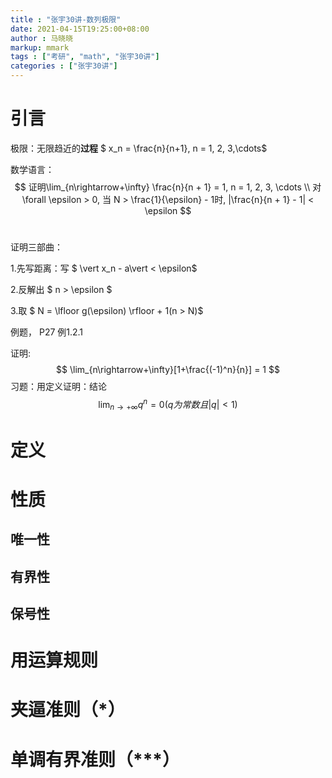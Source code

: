```yaml
---
title : "张宇30讲-数列极限"
date: 2021-04-15T19:25:00+08:00
author : 马晓晓
markup: mmark
tags : ["考研", "math", "张宇30讲"]
categories : ["张宇30讲"]
---
```






# 引言

极限：无限趋近的**过程** $ x_n = \frac{n}{n+1},  n = 1, 2, 3,\cdots$ 

数学语言：
$$
证明\lim_{n\rightarrow+\infty} \frac{n}{n + 1} = 1, n = 1, 2, 3, \cdots \\
对\forall  \epsilon > 0, 当 N > \frac{1}{\epsilon} - 1时, |\frac{n}{n + 1} - 1| < \epsilon
$$
​	    

证明三部曲：

1.先写距离：写 $ \vert x_n - a\vert  < \epsilon$ 

2.反解出 $  n > \epsilon $

3.取 $ N = \lfloor g(\epsilon) \rfloor + 1(n > N)$

例题， P27 例1.2.1

证明:
$$
\lim_{n\rightarrow+\infty}[1+\frac{(-1)^n}{n}] = 1
$$
习题：用定义证明：结论
$$
\lim_{n\rightarrow+\infty}q^n = 0(q为常数且\vert q \vert < 1)
$$


# 定义



# 性质

## 唯一性

## 有界性

## 保号性



# 用运算规则

# 夹逼准则（*）

# 单调有界准则（***）



